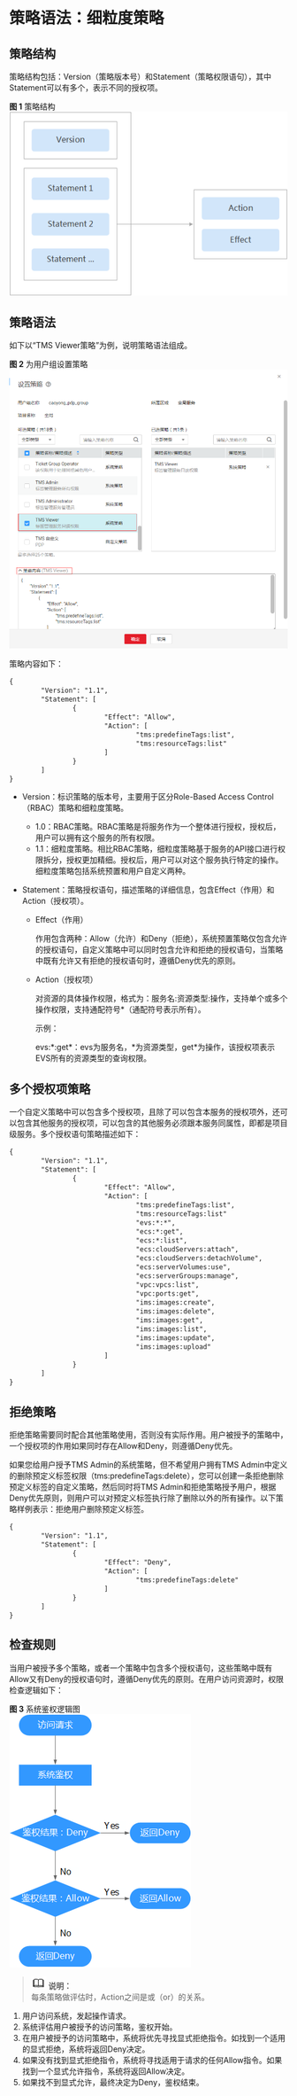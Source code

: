 # 策略语法：细粒度策略<a name="ZH-CN_TOPIC_0180186086"></a>

## 策略结构<a name="section692092712484"></a>

策略结构包括：Version（策略版本号）和Statement（策略权限语句），其中Statement可以有多个，表示不同的授权项。

**图 1**  策略结构<a name="fig10270737175618"></a>  
![](figures/策略结构-6.png "策略结构-6")

## 策略语法<a name="section590314415578"></a>

如下以“TMS Viewer策略”为例，说明策略语法组成。

**图 2**  为用户组设置策略<a name="fig19151622547"></a>  
![](figures/为用户组设置策略.png "为用户组设置策略")

策略内容如下：

```
{
        "Version": "1.1",
        "Statement": [
                {
                        "Effect": "Allow",
                        "Action": [
                                "tms:predefineTags:list",
                                "tms:resourceTags:list"
                        ]
                }
        ]
}
```

-   Version：标识策略的版本号，主要用于区分Role-Based Access Control（RBAC）策略和细粒度策略。
    -   1.0：RBAC策略。RBAC策略是将服务作为一个整体进行授权，授权后，用户可以拥有这个服务的所有权限。
    -   1.1：细粒度策略。相比RBAC策略，细粒度策略基于服务的API接口进行权限拆分，授权更加精细。授权后，用户可以对这个服务执行特定的操作。细粒度策略包括系统预置和用户自定义两种。

-   Statement：策略授权语句，描述策略的详细信息，包含Effect（作用）和Action（授权项）。
    -   Effect（作用）

        作用包含两种：Allow（允许）和Deny（拒绝），系统预置策略仅包含允许的授权语句，自定义策略中可以同时包含允许和拒绝的授权语句，当策略中既有允许又有拒绝的授权语句时，遵循Deny优先的原则。

    -   Action（授权项）

        对资源的具体操作权限，格式为：服务名:资源类型:操作，支持单个或多个操作权限，支持通配符号\*（通配符号表示所有）。

        示例：

        evs:\*:get\*：evs为服务名，\*为资源类型，get\*为操作，该授权项表示EVS所有的资源类型的查询权限。



## 多个授权项策略<a name="section13383199133714"></a>

一个自定义策略中可以包含多个授权项，且除了可以包含本服务的授权项外，还可以包含其他服务的授权项，可以包含的其他服务必须跟本服务同属性，即都是项目级服务。多个授权语句策略描述如下：

```
{
        "Version": "1.1",
        "Statement": [
                {
                        "Effect": "Allow",
                        "Action": [
                                "tms:predefineTags:list",
                                "tms:resourceTags:list"
                                "evs:*:*",
                                "ecs:*:get",
                                "ecs:*:list",
                                "ecs:cloudServers:attach",
                                "ecs:cloudServers:detachVolume",
                                "ecs:serverVolumes:use",
                                "ecs:serverGroups:manage",
                                "vpc:vpcs:list",
                                "vpc:ports:get",
                                "ims:images:create",
                                "ims:images:delete",
                                "ims:images:get",
                                "ims:images:list",
                                "ims:images:update",
                                "ims:images:upload"
                        ]
                }
        ]
}	
```

## 拒绝策略<a name="section1659874713445"></a>

拒绝策略需要同时配合其他策略使用，否则没有实际作用。用户被授予的策略中，一个授权项的作用如果同时存在Allow和Deny，则遵循Deny优先。

如果您给用户授予TMS Admin的系统策略，但不希望用户拥有TMS Admin中定义的删除预定义标签权限（tms:predefineTags:delete），您可以创建一条拒绝删除预定义标签的自定义策略，然后同时将TMS Admin和拒绝策略授予用户，根据Deny优先原则，则用户可以对预定义标签执行除了删除以外的所有操作。以下策略样例表示：拒绝用户删除预定义标签。

```
{
        "Version": "1.1",
        "Statement": [
                {
                        "Effect": "Deny",
                        "Action": [
                                "tms:predefineTags:delete"
                        ]
                }
        ]
}
```

## 检查规则<a name="section11709171335510"></a>

当用户被授予多个策略，或者一个策略中包含多个授权语句，这些策略中既有Allow又有Deny的授权语句时，遵循Deny优先的原则。在用户访问资源时，权限检查逻辑如下：

**图 3**  系统鉴权逻辑图<a name="fig4148178111014"></a>  
![](figures/系统鉴权逻辑图.png "系统鉴权逻辑图")

>![](public_sys-resources/icon-note.gif) **说明：**   
>每条策略做评估时，Action之间是或（or）的关系。  

1.  用户访问系统，发起操作请求。
2.  系统评估用户被授予的访问策略，鉴权开始。
3.  在用户被授予的访问策略中，系统将优先寻找显式拒绝指令。如找到一个适用的显式拒绝，系统将返回Deny决定。
4.  如果没有找到显式拒绝指令，系统将寻找适用于请求的任何Allow指令。如果找到一个显式允许指令，系统将返回Allow决定。
5.  如果找不到显式允许，最终决定为Deny，鉴权结束。

